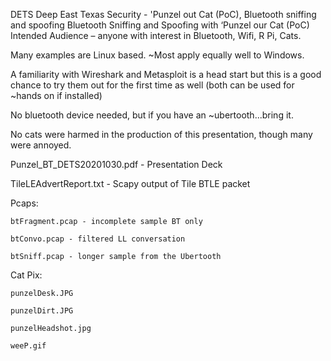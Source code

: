  DETS
Deep East Texas Security - 'Punzel out Cat (PoC), Bluetooth sniffing and spoofing 
Bluetooth Sniffing and Spoofing
with ‘Punzel our Cat (PoC)
Intended Audience – anyone with interest in Bluetooth, Wifi, R Pi, Cats.

Many examples are Linux based. ~Most apply equally well to Windows.

A familiarity with Wireshark and Metasploit is a head start but this is a good chance to try them out for the first time as well (both can be used for ~hands on if installed)

No bluetooth device needed, but if you have an ~ubertooth...bring it.

No cats were harmed in the production of this presentation, though many  were annoyed.

Punzel_BT_DETS20201030.pdf - Presentation Deck

TileLEAdvertReport.txt - Scapy output of Tile BTLE packet

Pcaps:

    btFragment.pcap - incomplete sample BT only
    
    btConvo.pcap - filtered LL conversation
    
    btSniff.pcap - longer sample from the Ubertooth
    
Cat Pix:    
    
    punzelDesk.JPG
    
    punzelDirt.JPG
    
    punzelHeadshot.jpg
    
    weeP.gif
